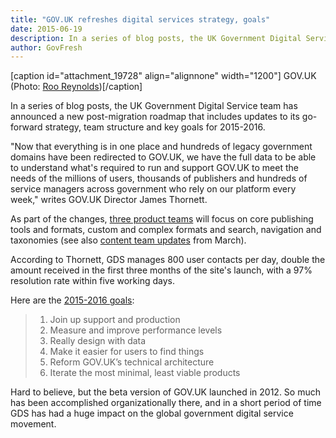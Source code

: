 ```yaml
---
title: "GOV.UK refreshes digital services strategy, goals"
date: 2015-06-19
description: In a series of blog posts, the UK Government Digital Service team has announced a new post-migration roadmap that includes updates to its go-forward strategy, team structure and key goals for 2015-2016.
author: GovFresh
---
```


[caption id="attachment_19728" align="alignnone" width="1200"] GOV.UK (Photo: <a href="https://www.flickr.com/photos/rooreynolds/16094419483/in/pool-govuk/">Roo Reynolds</a>)[/caption]

In a series of blog posts, the UK Government Digital Service team has announced a new post-migration roadmap that includes updates to its go-forward strategy, team structure and key goals for 2015-2016.

"Now that everything is in one place and hundreds of legacy government domains have been redirected to GOV.UK, we have the full data to be able to understand what's required to run and support GOV.UK to meet the needs of the millions of users, thousands of publishers and hundreds of service managers across government who rely on our platform every week," writes GOV.UK Director James Thornett.

As part of the changes, <a href="https://insidegovuk.blog.gov.uk/2015/06/17/product-team-changes-to-support-users-better/">three product teams</a> will focus on core publishing tools and formats, custom and complex formats and search, navigation and taxonomies (see also <a href="https://insidegovuk.blog.gov.uk/2015/03/13/changes-to-the-gov-uk-content-design-team/">content team updates</a> from March).

According to Thornett, GDS manages 800 user contacts per day, double the amount received in the first three months of the site's launch, with a 97% resolution rate within five working days.

Here are the <a href="https://insidegovuk.blog.gov.uk/2015/06/17/the-goals-for-gov-uk-in-201516/">2015-2016 goals</a>:

<blockquote>

<ol>
	<li>Join up support and production</li>
	<li>Measure and improve performance levels</li>
	<li>Really design with data</li>
	<li>Make it easier for users to find things</li>
	<li>Reform GOV.UK’s technical architecture</li>
	<li>Iterate the most minimal, least viable products</li>
</ol>
</blockquote>

Hard to believe, but the beta version of GOV.UK launched in 2012. So much has been accomplished organizationally there, and in a short period of time GDS has had a huge impact on the global government digital service movement.
